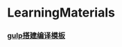 # LearningMaterials

### [gulp搭建编译模板](https://github.com/LY-Lucas/LearningMaterials/tree/master/gulp)
